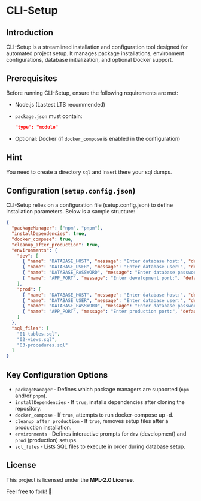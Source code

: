 # CLI-Setup

## Introduction

CLI-Setup is a streamlined installation and configuration tool designed for automated project setup. It manages package installations, environment configurations, database initialization, and optional Docker support.

## Prerequisites

Before running CLI-Setup, ensure the following requirements are met:

- Node.js (Lastest LTS recommended)
- `package.json` must contain:

  ```json
  "type": "module"
  ```

- Optional: Docker (if `docker_compose` is enabled in the configuration)

Hint
-

You need to create a directory `sql` and insert there your sql dumps.

## Configuration (`setup.config.json`)

CLI-Setup relies on a configuration file (setup.config.json) to define installation parameters. Below is a sample structure:

```json
{
  "packageManager": ["npm", "pnpm"],
  "installDependencies": true,
  "docker_compose": true,
  "cleanup_after_production": true,
  "environments": {
    "dev": [
      { "name": "DATABASE_HOST", "message": "Enter database host:", "default": "localhost" },
      { "name": "DATABASE_USER", "message": "Enter database user:", "default": "root" },
      { "name": "DATABASE_PASSWORD", "message": "Enter database password:", "type": "password" },
      { "name": "APP_PORT", "message": "Enter development port:", "default": 3000 }
    ],
    "prod": [
      { "name": "DATABASE_HOST", "message": "Enter database host:", "default": "db.prod.example.com" },
      { "name": "DATABASE_USER", "message": "Enter database user:", "default": "admin" },
      { "name": "DATABASE_PASSWORD", "message": "Enter database password:", "type": "password" },
      { "name": "APP_PORT", "message": "Enter production port:", "default": 8080 }
    ]
  },
  "sql_files": [
    "01-tables.sql",
    "02-views.sql",
    "03-procedures.sql"
  ]
}
```

## Key Configuration Options

- `packageManager` &dash; Defines which package managers are supoorted (`npm` and/or `pnpm`).
- `installDependencies` &dash; If `true`, installs dependencies after cloning the repository.
- `docker_compose` &dash; If `true`, attempts  to run docker-compose up -d.
- `cleanup_after_production` &dash; If `true`, removes setup files after a production installation.
- `environments` &dash; Defines interactive prompts for `dev` (development) and `prod` (production) setups.
- `sql_files` &dash; Lists SQL files to execute in order during database setup.

## License

This project is licensed under the **MPL-2.0 License**.

Feel free to fork! 🚀
